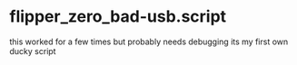 # flipper_zero_bad-usb.script
this worked for a few times but probably needs debugging its my first own ducky script 
